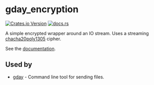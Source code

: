 # gday_encryption
[![Crates.io Version](https://img.shields.io/crates/v/gday_encryption)](https://crates.io/crates/gday_encryption)
[![docs.rs](https://img.shields.io/docsrs/gday_encryption)](https://docs.rs/gday_encryption/)

A simple encrypted wrapper around an IO stream.
Uses a streaming [chacha20poly1305](https://docs.rs/chacha20poly1305/latest/chacha20poly1305/) cipher.

See the [documentation](https://docs.rs/gday_encryption/).

## Used by
- [gday](https://crates.io/crates/gday) - Command line tool for sending files.
